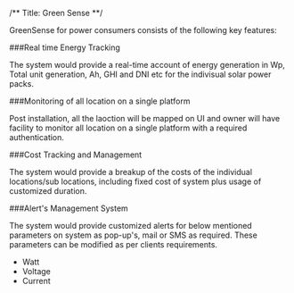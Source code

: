 /**
Title: Green Sense
**/

GreenSense for power consumers consists of the following key features: 

###Real time Energy Tracking

The system would provide a real-time account of energy generation in Wp, Total unit generation, Ah, GHI and DNI etc for the indivisual solar power packs. 

###Monitoring of all location on a single platform

Post installation, all the laoction will be mapped on UI and owner will have facility to monitor all location on a single platform with a required authentication. 

###Cost Tracking and Management

The system would provide a breakup of the costs of the individual locations/sub locations, including fixed cost of system plus usage of customized duration. 

###Alert's Management System

The system would provide customized alerts for below mentioned parameters on system as pop-up's, mail or SMS as required. These parameters can be modified as per clients requirements. 

- Watt 
- Voltage 
- Current 
